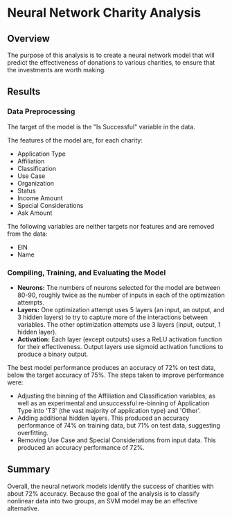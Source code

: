 # Neural Network Charity Analysis

## Overview

The purpose of this analysis is to create a neural network model that will predict the effectiveness of donations to various charities, to ensure that the investments are worth making.

## Results

### Data Preprocessing

The target of the model is the "Is Successful" variable in the data.

The features of the model are, for each charity:
- Application Type
- Affiliation
- Classification
- Use Case
- Organization
- Status
- Income Amount
- Special Considerations
- Ask Amount

The following variables are neither targets nor features and are removed from the data:
- EIN
- Name

### Compiling, Training, and Evaluating the Model

- **Neurons:** The numbers of neurons selected for the model are between 80-90, roughly twice as the number of inputs in each of the optimization attempts.
- **Layers:** One optimization attempt uses 5 layers (an input, an output, and 3 hidden layers) to try to capture more of the interactions between variables. The other optimization attempts use 3 layers (input, output, 1 hidden layer).
- **Activation:** Each layer (except outputs) uses a ReLU activation function for their effectiveness. Output layers use sigmoid activation functions to produce a binary output.

The best model performance produces an accuracy of 72% on test data, below the target accuracy of 75%. The steps taken to improve performance were:
- Adjusting the binning of the Affiliation and Classification variables, as well as an experimental and unsuccessful re-binning of Application Type into 'T3' (the vast majority of application type) and 'Other'.
- Adding additional hidden layers. This produced an accuracy performance of 74% on training data, but 71% on test data, suggesting overfitting.
- Removing Use Case and Special Considerations from input data. This produced an accuracy performance of 72%.

## Summary

Overall, the neural network models identify the success of charities with about 72% accuracy. Because the goal of the analysis is to classify nonlinear data into two groups, an SVM model may be an effective alternative.